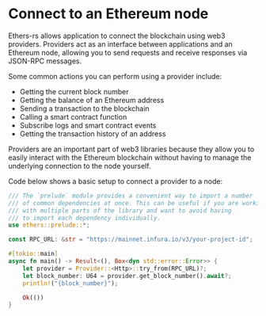 # Connect to an Ethereum node
Ethers-rs allows application to connect the blockchain using web3 providers. Providers act as an interface between applications and an Ethereum node, allowing you to send requests and receive responses via JSON-RPC messages.

Some common actions you can perform using a provider include:

* Getting the current block number
* Getting the balance of an Ethereum address
* Sending a transaction to the blockchain
* Calling a smart contract function
* Subscribe logs and smart contract events
* Getting the transaction history of an address

Providers are an important part of web3 libraries because they allow you to easily interact with the Ethereum blockchain without having to manage the underlying connection to the node yourself.

Code below shows a basic setup to connect a provider to a node:
```rust
/// The `prelude` module provides a convenient way to import a number 
/// of common dependencies at once. This can be useful if you are working 
/// with multiple parts of the library and want to avoid having 
/// to import each dependency individually.
use ethers::prelude::*;

const RPC_URL: &str = "https://mainnet.infura.io/v3/your-project-id";

#[tokio::main]
async fn main() -> Result<(), Box<dyn std::error::Error>> {    
    let provider = Provider::<Http>::try_from(RPC_URL)?;
    let block_number: U64 = provider.get_block_number().await?;
    println!("{block_number}");

    Ok(())
}
```